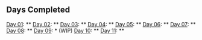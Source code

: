 ## Days Completed

[Day 01](day_01/): **
[Day 02](day_02/): **
[Day 03](day_03/): **
[Day 04](day_04/): **
[Day 05](day_05/): **
[Day 06](day_06/): **
[Day 07](day_07/): **
[Day 08](day_08/): **
[Day 09](day_09/): * (WIP)
[Day 10](day_10/): **
[Day 11](day_11/): **
